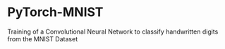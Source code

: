 # PyTorch-MNIST
Training of a Convolutional Neural Network to classify handwritten digits from the MNIST Dataset
